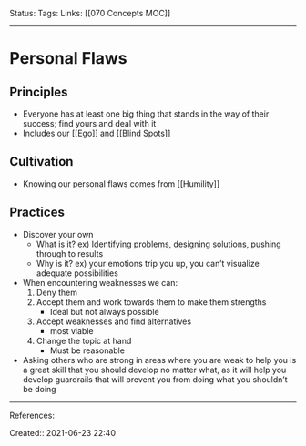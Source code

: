 Status:
Tags: 
Links: [[070 Concepts MOC]]
___
# Personal Flaws
## Principles
- Everyone has at least one big thing that stands in the way of their success; find yours and deal with it
- Includes our [[Ego]] and [[Blind Spots]]
## Cultivation
- Knowing our personal flaws comes from [[Humility]]
## Practices
- Discover your own
	- What is it? ex) Identifying problems, designing solutions, pushing through to results
	- Why is it?  ex) your emotions trip you up, you can’t visualize adequate possibilities
- When encountering weaknesses we can:
	1. Deny them
	2. Accept them and work towards them to make them strengths
		- Ideal but not always possible
	3. Accept weaknesses and find alternatives
		- most viable
	4. Change the topic at hand
		- Must be reasonable
- Asking others who are strong in areas where you are weak to help you is a great skill that you should develop no matter what, as it will help you develop guardrails that will prevent you from doing what you shouldn’t be doing
___
References:

Created:: 2021-06-23 22:40